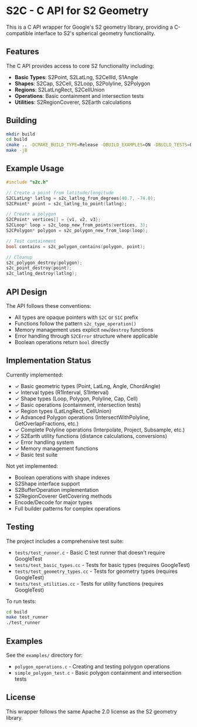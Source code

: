 # S2C - C API for S2 Geometry

This is a C API wrapper for Google's S2 geometry library, providing a C-compatible interface to S2's spherical geometry functionality.

## Features

The C API provides access to core S2 functionality including:

- **Basic Types**: S2Point, S2LatLng, S2CellId, S1Angle
- **Shapes**: S2Cap, S2Cell, S2Loop, S2Polyline, S2Polygon
- **Regions**: S2LatLngRect, S2CellUnion
- **Operations**: Basic containment and intersection tests
- **Utilities**: S2RegionCoverer, S2Earth calculations

## Building

```bash
mkdir build
cd build
cmake .. -DCMAKE_BUILD_TYPE=Release -DBUILD_EXAMPLES=ON -DBUILD_TESTS=OFF
make -j8
```

## Example Usage

```c
#include "s2c.h"

// Create a point from latitude/longitude
S2CLatLng* latlng = s2c_latlng_from_degrees(40.7, -74.0);
S2CPoint* point = s2c_latlng_to_point(latlng);

// Create a polygon
S2CPoint* vertices[] = {v1, v2, v3};
S2CLoop* loop = s2c_loop_new_from_points(vertices, 3);
S2CPolygon* polygon = s2c_polygon_new_from_loop(loop);

// Test containment
bool contains = s2c_polygon_contains(polygon, point);

// Cleanup
s2c_polygon_destroy(polygon);
s2c_point_destroy(point);
s2c_latlng_destroy(latlng);
```

## API Design

The API follows these conventions:

- All types are opaque pointers with `S2C` or `S1C` prefix
- Functions follow the pattern `s2c_type_operation()`
- Memory management uses explicit `new`/`destroy` functions
- Error handling through `S2CError` structure where applicable
- Boolean operations return `bool` directly

## Implementation Status

Currently implemented:
- ✓ Basic geometric types (Point, LatLng, Angle, ChordAngle)
- ✓ Interval types (R1Interval, S1Interval)
- ✓ Shape types (Loop, Polygon, Polyline, Cap, Cell)
- ✓ Basic operations (containment, intersection tests)
- ✓ Region types (LatLngRect, CellUnion)
- ✓ Advanced Polygon operations (IntersectWithPolyline, GetOverlapFractions, etc.)
- ✓ Complete Polyline operations (Interpolate, Project, Subsample, etc.)
- ✓ S2Earth utility functions (distance calculations, conversions)
- ✓ Error handling system
- ✓ Memory management functions
- ✓ Basic test suite

Not yet implemented:
- Boolean operations with shape indexes
- S2Shape interface support
- S2BufferOperation implementation
- S2RegionCoverer GetCovering methods
- Encode/Decode for major types
- Full builder patterns for complex operations

## Testing

The project includes a comprehensive test suite:
- `tests/test_runner.c` - Basic C test runner that doesn't require GoogleTest
- `tests/test_basic_types.cc` - Tests for basic types (requires GoogleTest)
- `tests/test_geometry_types.cc` - Tests for geometry types (requires GoogleTest)
- `tests/test_utilities.cc` - Tests for utility functions (requires GoogleTest)

To run tests:
```bash
cd build
make test_runner
./test_runner
```

## Examples

See the `examples/` directory for:
- `polygon_operations.c` - Creating and testing polygon operations
- `simple_polygon_test.c` - Basic polygon containment and intersection tests

## License

This wrapper follows the same Apache 2.0 license as the S2 geometry library.